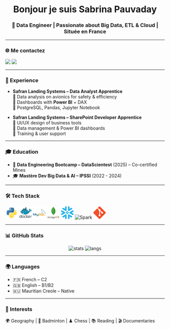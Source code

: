 <h1 align="center">Bonjour je suis Sabrina Pauvaday</h1>
<h3 align="center">🚀 Data Engineer | Passionate about Big Data, ETL & Cloud | Située en France</h3>

---

### 🌐 Me contactez 
<p align="left">
<a href="[https://www.linkedin.com/in/sabrina-pauvaday](https://www.linkedin.com/in/sabrina-p-7724aa171/)" target="_blank"><img src="https://img.shields.io/badge/LinkedIn-blue?style=for-the-badge&logo=linkedin&logoColor=white"/></a>
<a href="mailto:sabrinapauvaday78@gmail.com"><img src="https://img.shields.io/badge/Email-D14836?style=for-the-badge&logo=gmail&logoColor=white"/></a>
</p>

---

### 💼 Experience
- **Safran Landing Systems – Data Analyst Apprentice**  
  🔹 Data analysis on avionics for safety & efficiency  
  🔹 Dashboards with **Power BI** + DAX  
  🔹 PostgreSQL, Pandas, Jupyter Notebook  

- **Safran Landing Systems – SharePoint Developer Apprentice**  
  🔹 UI/UX design of business tools  
  🔹 Data management & Power BI dashboards  
  🔹 Training & user support  

---

### 🎓 Education
- 🎯 **Data Engineering Bootcamp – DataScientest** (2025) – Co-certified Mines  
- 🎓 **Mastère Dev Big Data & AI – IPSSI** (2022 - 2024)  

---

### 🛠️ Tech Stack
<p align="left">
<img src="https://raw.githubusercontent.com/devicons/devicon/master/icons/python/python-original.svg" alt="Python" width="40" height="40"/>
<img src="https://raw.githubusercontent.com/devicons/devicon/master/icons/docker/docker-original-wordmark.svg" alt="Docker" width="40" height="40"/>
<img src="https://raw.githubusercontent.com/devicons/devicon/master/icons/mysql/mysql-original-wordmark.svg" alt="MySQL" width="40" height="40"/>
<img src="https://raw.githubusercontent.com/devicons/devicon/master/icons/mongodb/mongodb-original-wordmark.svg" alt="MongoDB" width="40" height="40"/>
<img src="https://raw.githubusercontent.com/devicons/devicon/master/icons/snowflake/snowflake-original.svg" alt="Snowflake" width="40" height="40"/>
<img src="https://raw.githubusercontent.com/devicons/devicon/master/icons/apache/spark-original.svg" alt="Spark" width="40" height="40"/>
<img src="https://raw.githubusercontent.com/devicons/devicon/master/icons/git/git-original.svg" alt="Git" width="40" height="40"/>
</p>

---

### 📊 GitHub Stats
<p align="center">
<img src="https://github-readme-stats.vercel.app/api?username=SabrinaPauvaday&show_icons=true&theme=radical" alt="stats" />
<img src="https://github-readme-stats.vercel.app/api/top-langs/?username=SabrinaPauvaday&layout=compact&theme=radical" alt="langs" />
</p>

---

### 🌍 Languages
- 🇫🇷 French – C2  
- 🇬🇧 English – B1/B2  
- 🇲🇺 Mauritian Creole – Native  

---

### 🎯 Interests
🌍 Geography | 🏸 Badminton | ♟️ Chess | 📚 Reading | 🎬 Documentaries  
